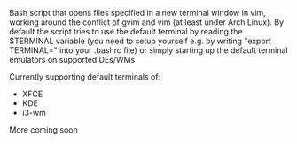 Bash script that opens files specified in a new terminal window in vim, working around the conflict of gvim and vim (at least under Arch Linux).
By default the script tries to use the default terminal by reading the $TERMINAL variable (you need to setup yourself e.g. by writing "export TERMINAL=<your favourite term emu>" into your .bashrc file) or simply starting up the default terminal emulators on supported DEs/WMs

Currently supporting default terminals of:
- XFCE
- KDE
- i3-wm

More coming soon
